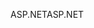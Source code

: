 <span data-ttu-id="4d04c-101">ASP.NET</span><span class="sxs-lookup"><span data-stu-id="4d04c-101">ASP.NET</span></span>
